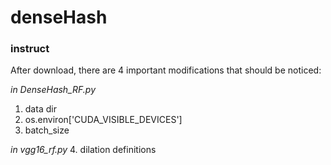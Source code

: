 # denseHash

### instruct
After download, there are 4 important modifications that should be noticed:

*in DenseHash_RF.py*
1. data dir
2. os.environ['CUDA_VISIBLE_DEVICES'] 
3. batch_size

*in vgg16_rf.py*
4. dilation definitions
